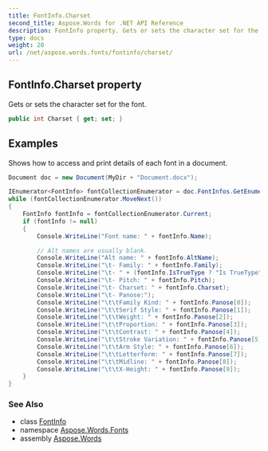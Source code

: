 ```yaml
---
title: FontInfo.Charset
second_title: Aspose.Words for .NET API Reference
description: FontInfo property. Gets or sets the character set for the font in C#.
type: docs
weight: 20
url: /net/aspose.words.fonts/fontinfo/charset/
---
```

## FontInfo.Charset property

Gets or sets the character set for the font.

```csharp
public int Charset { get; set; }
```

## Examples

Shows how to access and print details of each font in a document.

```csharp
Document doc = new Document(MyDir + "Document.docx");

IEnumerator<FontInfo> fontCollectionEnumerator = doc.FontInfos.GetEnumerator();
while (fontCollectionEnumerator.MoveNext())
{
    FontInfo fontInfo = fontCollectionEnumerator.Current;
    if (fontInfo != null)
    {
        Console.WriteLine("Font name: " + fontInfo.Name);

        // Alt names are usually blank.
        Console.WriteLine("Alt name: " + fontInfo.AltName);
        Console.WriteLine("\t- Family: " + fontInfo.Family);
        Console.WriteLine("\t- " + (fontInfo.IsTrueType ? "Is TrueType" : "Is not TrueType"));
        Console.WriteLine("\t- Pitch: " + fontInfo.Pitch);
        Console.WriteLine("\t- Charset: " + fontInfo.Charset);
        Console.WriteLine("\t- Panose:");
        Console.WriteLine("\t\tFamily Kind: " + fontInfo.Panose[0]);
        Console.WriteLine("\t\tSerif Style: " + fontInfo.Panose[1]);
        Console.WriteLine("\t\tWeight: " + fontInfo.Panose[2]);
        Console.WriteLine("\t\tProportion: " + fontInfo.Panose[3]);
        Console.WriteLine("\t\tContrast: " + fontInfo.Panose[4]);
        Console.WriteLine("\t\tStroke Variation: " + fontInfo.Panose[5]);
        Console.WriteLine("\t\tArm Style: " + fontInfo.Panose[6]);
        Console.WriteLine("\t\tLetterform: " + fontInfo.Panose[7]);
        Console.WriteLine("\t\tMidline: " + fontInfo.Panose[8]);
        Console.WriteLine("\t\tX-Height: " + fontInfo.Panose[9]);
    }
}
```

### See Also

* class [FontInfo](../)
* namespace [Aspose.Words.Fonts](../../fontinfo/)
* assembly [Aspose.Words](../../../)
